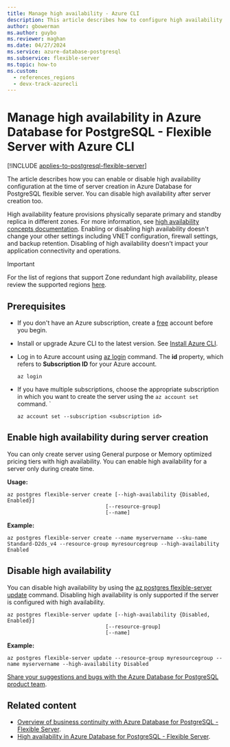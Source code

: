 ```yaml
---
title: Manage high availability - Azure CLI
description: This article describes how to configure high availability in Azure Database for PostgreSQL - Flexible Server with the Azure CLI.
author: gbowerman
ms.author: guybo
ms.reviewer: maghan
ms.date: 04/27/2024
ms.service: azure-database-postgresql
ms.subservice: flexible-server
ms.topic: how-to
ms.custom:
  - references_regions
  - devx-track-azurecli
---
```


# Manage high availability in Azure Database for PostgreSQL - Flexible Server with Azure CLI

[!INCLUDE [applies-to-postgresql-flexible-server](~/reusable-content/ce-skilling/azure/includes/postgresql/includes/applies-to-postgresql-flexible-server.md)]

The article describes how you can enable or disable high availability configuration at the time of server creation in Azure Database for PostgreSQL flexible server. You can disable high availability after server creation too. 

High availability feature provisions physically separate primary and standby replica in different zones. For more information, see [high availability concepts documentation](/azure/reliability/reliability-postgresql-flexible-server). Enabling or disabling high availability doesn't change your other settings including VNET configuration, firewall settings, and backup retention. Disabling of high availability doesn't impact your application connectivity and operations.

> [!IMPORTANT]
> For the list of regions that support Zone redundant high availability, please review the supported regions [here](overview.md#azure-regions). 

## Prerequisites
- If you don't have an Azure subscription, create a [free](https://azure.microsoft.com/free/) account before you begin.
- Install or upgrade Azure CLI to the latest version. See [Install Azure CLI](/cli/azure/install-azure-cli).
-  Log in to Azure account using [az login](/cli/azure/reference-index#az-login) command. The **id** property, which refers to **Subscription ID** for your Azure account.

    ```azurecli-interactive
    az login
    ````

- If you have multiple subscriptions, choose the appropriate subscription in which you want to create the server using the ```az account set``` command.
`
    ```azurecli
    az account set --subscription <subscription id>
    ```

## Enable high availability during server creation
You can only create server using  General purpose or Memory optimized pricing tiers with high availability. You can enable high availability for a server only during create time.

**Usage:**

```azurecli
az postgres flexible-server create [--high-availability {Disabled, Enabled}]
                                [--resource-group]
                                [--name]
```

**Example:**
```azurecli
az postgres flexible-server create --name myservername --sku-name Standard-D2ds_v4 --resource-group myresourcegroup --high-availability Enabled
```

## Disable high availability

You can disable high availability by using the [az postgres flexible-server update](/cli/azure/postgres/flexible-server#az-postgres-flexible-server-update) command. Disabling high availability is only supported if the server is configured with high availability. 

```azurecli
az postgres flexible-server update [--high-availability {Disabled, Enabled}]
                                [--resource-group]
                                [--name]
```

**Example:**
```azurecli
az postgres flexible-server update --resource-group myresourcegroup --name myservername --high-availability Disabled
```

[Share your suggestions and bugs with the Azure Database for PostgreSQL product team](https://aka.ms/pgfeedback).

## Related content

- [Overview of business continuity with Azure Database for PostgreSQL - Flexible Server](concepts-business-continuity.md).
- [High availability in Azure Database for PostgreSQL - Flexible Server](/azure/reliability/reliability-postgresql-flexible-server).
